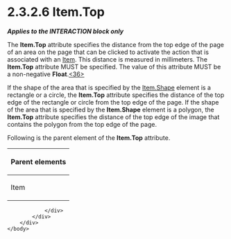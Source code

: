 <html dir="LTR" xmlns:mshelp="http://msdn.microsoft.com/mshelp" xmlns:ddue="http://ddue.schemas.microsoft.com/authoring/2003/5" xmlns:xlink="http://www.w3.org/1999/xlink" xmlns:tool="http://www.microsoft.com/tooltip">
    <head>
        <meta http-equiv="Content-Type" content="text/html; CHARSET=utf-8"></meta>
        <meta name="save" content="history"></meta>
        <title>2.3.2.6 Item.Top</title>
        <xml>
            <mshelp:toctitle title="2.3.2.6 Item.Top"></mshelp:toctitle>
            <mshelp:rltitle title="[MS-RGDI]: Item.Top"></mshelp:rltitle>
            <mshelp:keyword index="A" term="30f32aef-0510-4056-ac67-e8169c0b4a9b"></mshelp:keyword>
            <mshelp:attr name="DCSext.ContentType" value="open specification"></mshelp:attr>
            <mshelp:attr name="AssetID" value="30f32aef-0510-4056-ac67-e8169c0b4a9b"></mshelp:attr>
            <mshelp:attr name="TopicType" value="kbRef"></mshelp:attr>
            <mshelp:attr name="DCSext.Title" value="[MS-RGDI]: Item.Top" />
        </xml>
    </head>
    <body>
        <div id="header">
            <h1 class="heading">2.3.2.6 Item.Top</h1>
        </div>
        <div id="mainSection">
            <div id="mainBody">
                <div id="allHistory" class="saveHistory"></div>
                <div id="sectionSection0" class="section" name="collapseableSection">
                    

<p><b><i>Applies to the INTERACTION block only</i></b></p>

<p>The <b>Item.Top</b> attribute specifies the distance from
the top edge of the page of an area on the page that can be clicked to activate
the action that is associated with an <a href="70b141bd-23dd-432d-8849-d7f35dfcfff4.html">Item</a>. This distance is
measured in millimeters. The <b>Item.Top</b> attribute MUST be specified. The
value of this attribute MUST be a non-negative <b>Float</b>.<a id="Appendix_A_Target_36"></a><a href="5f16d945-e8a0-4cc3-9547-1c8f3e568219.html#Appendix_A_36" aria-label="Product behavior note 36">&lt;36&gt;</a></p>

<p>If the shape of the area that is specified by the <a href="f47703ff-7823-4fcd-827d-225d1a5df412.html">Item.Shape</a> element is a
rectangle or a circle, the <b>Item.Top</b> attribute specifies the distance of
the top edge of the rectangle or circle from the top edge of the page. If the
shape of the area that is specified by the <b>Item.Shape</b> element is a
polygon, the <b>Item.Top</b> attribute specifies the distance of the top edge
of the image that contains the polygon from the top edge of the page.</p>

<p>Following is the parent element of the <b>Item.Top</b>
attribute.</p>

<table>
 <thead>
  <tr>
   <th>
   <p>Parent elements</p>
   </th>
  </tr>
 </thead>
 <tr>
  <td>
  <p>Item</p>
  </td>
 </tr>
</table>

<p> </p>


                </div>
            </div>
        </div>
    </body>
</html>